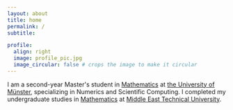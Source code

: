 ```yaml
---
layout: about
title: home
permalink: /
subtitle: 

profile:
  align: right
  image: profile_pic.jpg
  image_circular: false # crops the image to make it circular
---
```


I am a second-year Master's student in [Mathematics](https://www.uni-muenster.de/MathematicsMuenster/) at [the University of Münster](https://www.uni-muenster.de/en/), specializing in Numerics and Scientific Computing. I completed my undergraduate studies in [Mathematics](https://math.metu.edu.tr/) at [Middle East Technical University](https://www.metu.edu.tr/).

